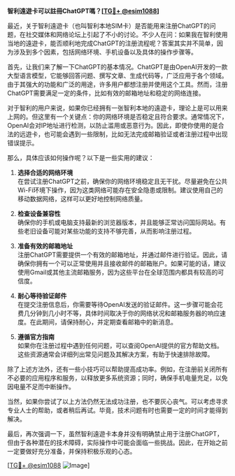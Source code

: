 **智利遠遊卡可以註冊ChatGPT嗎？[[TG💪+ @esim1088](https://t.me/s/esim1088)]**

最近，关于智利遠遊卡（也叫智利本地SIM卡）是否能用来注册ChatGPT的问题，在社交媒体和网络论坛上引起了不小的讨论。不少人在问：如果我在智利使用当地的遠遊卡，能否顺利地完成ChatGPT的注册流程呢？答案其实并不简单，因为涉及到多个因素，包括网络环境、手机设备以及具体的操作步骤等。

首先，让我们来了解一下ChatGPT的基本情况。ChatGPT是由OpenAI开发的一款大型语言模型，它能够回答问题、撰写文章、生成代码等，广泛应用于各个领域。由于其强大的功能和广泛的用途，许多用户都想注册并使用这个工具。然而，注册ChatGPT需要满足一定的条件，比如有效的邮箱地址和稳定的网络连接。

对于智利的用户来说，如果你已经拥有一张智利本地的遠遊卡，理论上是可以用来上网的。但这里有一个关键点：你的网络环境是否稳定且符合要求。通常情况下，OpenAI会对IP地址进行检测，以防止滥用或恶意行为。因此，即使你使用的是合法的远遊卡，也可能会遇到一些限制，比如无法完成邮箱验证或者注册过程中出现错误提示。

那么，具体应该如何操作呢？以下是一些实用的建议：

1. **选择合适的网络环境**  
   在尝试注册ChatGPT之前，确保你的网络环境稳定且无干扰。尽量避免在公共Wi-Fi环境下操作，因为这类网络可能存在安全隐患或限制。建议使用自己的移动数据网络，这样可以更好地控制网络质量。

2. **检查设备兼容性**  
   确保你的手机或电脑支持最新的浏览器版本，并且能够正常访问国际网站。有些老旧设备可能对某些功能的支持不够完善，从而影响注册过程。

3. **准备有效的邮箱地址**  
   注册ChatGPT需要提供一个有效的邮箱地址，并通过邮件进行验证。因此，请确保你拥有一个可以正常使用并且接收邮件的邮箱账户。如果可能的话，建议使用Gmail或其他主流邮箱服务，因为这些平台在全球范围内都具有较高的可信度。

4. **耐心等待验证邮件**  
   在提交注册信息后，你需要等待OpenAI发送的验证邮件。这一步骤可能会花费几分钟到几小时不等，具体时间取决于你的网络状况和邮箱服务器的响应速度。在此期间，请保持耐心，并定期查看邮箱中的新消息。

5. **遵循官方指南**  
   如果你在注册过程中遇到任何问题，可以查阅OpenAI提供的官方帮助文档。这些资源通常会详细列出常见问题及其解决方案，有助于快速排除故障。

除了上述方法外，还有一些小技巧可以帮助提高成功率。例如，在注册前关闭所有不必要的应用程序和服务，以释放更多系统资源；同时，确保手机电量充足，以免因电量不足而中断操作。

当然，如果你尝试了以上方法仍然无法成功注册，也不要灰心丧气。可以考虑寻求专业人士的帮助，或者稍后再试。毕竟，技术问题有时也需要一定的时间才能得到解决。

最后，再次强调一下，虽然智利遠遊卡本身并没有明确禁止用于注册ChatGPT，但由于各种潜在的技术障碍，实际操作中可能会面临一些挑战。因此，在开始之前一定要做好充分准备，并保持积极乐观的心态。

[[TG💪+ @esim1088](https://t.me/s/esim1088) ![Image](https://i.postimg.cc/4NQfJmqS/Snipaste-2025-05-13-00-14-12.png)]
